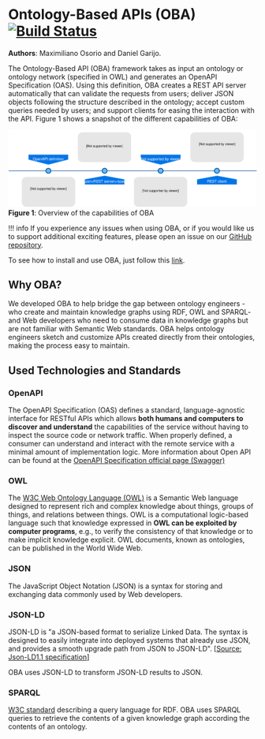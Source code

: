 # Ontology-Based APIs (OBA) [![Build Status](https://travis-ci.org/KnowledgeCaptureAndDiscovery/OBA.svg?branch=master)](https://travis-ci.org/KnowledgeCaptureAndDiscovery/OBA)

**Authors**: Maximiliano Osorio and Daniel Garijo.


The Ontology-Based API (OBA) framework takes as input an ontology or ontology network (specified in OWL) and generates an OpenAPI Specification (OAS). Using this definition, OBA creates a REST API server automatically that can validate the requests from users; deliver JSON objects following the structure described in the ontology; accept custom queries needed by users; and support clients for easing the interaction with the API. Figure 1 shows a snapshot of the different capabilities of OBA: 

![Diagram](figures/oba.svg)
**Figure 1**: Overview of the capabilities of OBA 

!!! info
    If you experience any issues when using OBA, or if you would like us to support additional exciting features, please open an issue on our [GitHub repository](https://github.com/KnowledgeCaptureAndDiscovery/OBA/issues).

To see how to install and use OBA, just follow this [link](quickstart.md).

## Why OBA?
We developed OBA to help bridge the gap between ontology engineers -who create and maintain knowledge graphs using RDF, OWL and SPARQL- and Web developers who need to consume data in knowledge graphs but are not familiar with Semantic Web standards. OBA helps ontology engineers sketch and customize APIs created directly from their ontologies, making the process easy to maintain. 

## Used Technologies and Standards

### OpenAPI

The OpenAPI Specification (OAS) defines a standard, language-agnostic interface for RESTful APIs which allows **both humans and computers to discover and understand** the capabilities of the service without having to inspect the source code or network traffic. When properly defined, a consumer can understand and interact with the remote service with a minimal amount of implementation logic.
More information about Open API can be found at the [OpenAPI Specification official page (Swagger)](https://swagger.io/specification/)

### OWL

The [W3C Web Ontology Language (OWL)](https://www.w3.org/TR/owl-semantics/) is a Semantic Web language designed to represent rich and complex knowledge about things, groups of things, and relations between things. OWL is a computational logic-based language such that knowledge expressed in **OWL can be exploited by computer programs**, e.g., to verify the consistency of that knowledge or to make implicit knowledge explicit. OWL documents, known as ontologies, can be published in the World Wide Web. 

### JSON
The JavaScript Object Notation (JSON) is a syntax for storing and exchanging data commonly used by Web developers.

### JSON-LD
JSON-LD is "a JSON-based format to serialize Linked Data. The syntax is designed to easily integrate into deployed systems that already use JSON, and provides a smooth upgrade path from JSON to JSON-LD". [[Source: Json-LD1.1 specification](https://www.w3.org/TR/json-ld11/)]

OBA uses JSON-LD to transform JSON-LD results to JSON.

### SPARQL
[W3C standard](https://www.w3.org/TR/sparql11-query/) describing a query language for RDF. OBA uses SPARQL queries to retrieve the contents of a given knowledge graph according the contents of an ontology.
